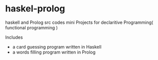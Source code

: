 # haskel-prolog
haskell and Prolog src codes 
mini Projects for declaritive Programming( functional programming )

Includes

 - a card guessing program written in Haskell
 - a words filling program written in Prolog
